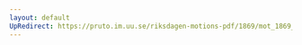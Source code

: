 ```yaml
---
layout: default
UpRedirect: https://pruto.im.uu.se/riksdagen-motions-pdf/1869/mot_1869__ak__329/mot_1869__ak__329-001.pdf
---
```

